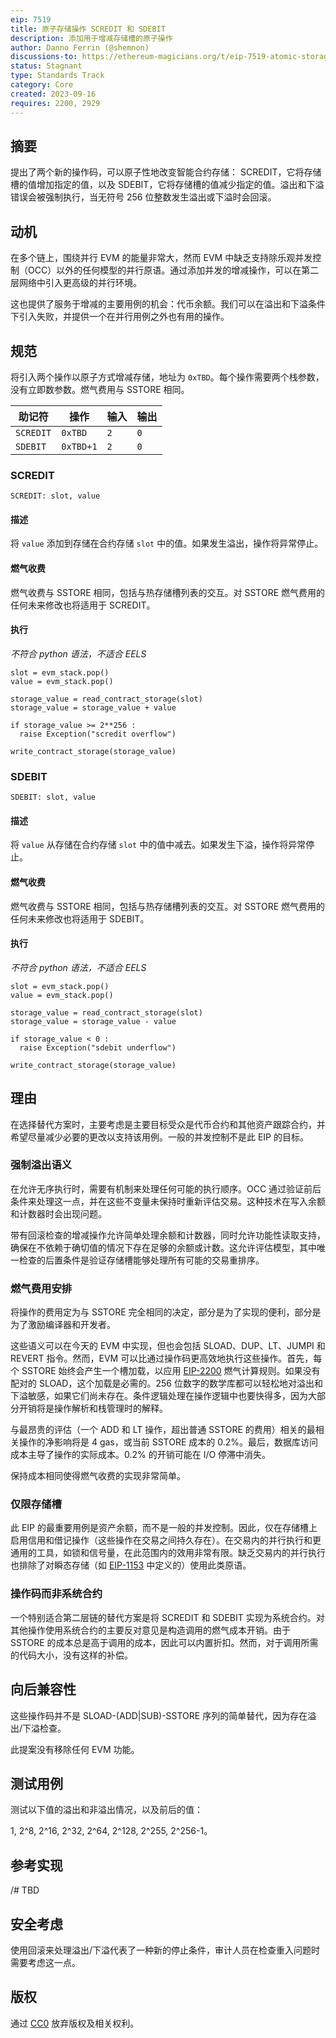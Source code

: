 ```yaml
---
eip: 7519
title: 原子存储操作 SCREDIT 和 SDEBIT
description: 添加用于增减存储槽的原子操作
author: Danno Ferrin (@shemnon)
discussions-to: https://ethereum-magicians.org/t/eip-7519-atomic-storage-operations-scredit-and-sdebit/15818
status: Stagnant
type: Standards Track
category: Core
created: 2023-09-16
requires: 2200, 2929
---
```


## 摘要

提出了两个新的操作码，可以原子性地改变智能合约存储：
SCREDIT，它将存储槽的值增加指定的值，以及 SDEBIT，它将存储槽的值减少指定的值。溢出和下溢错误会被强制执行，当无符号 256 位整数发生溢出或下溢时会回滚。

## 动机

在多个链上，围绕并行 EVM 的能量非常大，然而 EVM 中缺乏支持除乐观并发控制（OCC）以外的任何模型的并行原语。通过添加并发的增减操作，可以在第二层网络中引入更高级的并行环境。

这也提供了服务于增减的主要用例的机会：代币余额。我们可以在溢出和下溢条件下引入失败，并提供一个在并行用例之外也有用的操作。

## 规范

将引入两个操作以原子方式增减存储，地址为 `0xTBD`。每个操作需要两个栈参数，没有立即数参数。燃气费用与 SSTORE 相同。

| 助记符  | 操作      | 输入 | 输出 |
|-----------|-----------|-------|--------|
| `SCREDIT` | `0xTBD`   | `2`   | `0`    |
| `SDEBIT`  | `0xTBD+1` | `2`   | `0`    |

### SCREDIT

`SCREDIT: slot, value`

#### 描述

将 `value` 添加到存储在合约存储 `slot` 中的值。如果发生溢出，操作将异常停止。

#### 燃气收费

燃气收费与 SSTORE 相同，包括与热存储槽列表的交互。对 SSTORE 燃气费用的任何未来修改也将适用于 SCREDIT。

#### 执行

*不符合 python 语法，不适合 EELS*

```
slot = evm_stack.pop()
value = evm_stack.pop()

storage_value = read_contract_storage(slot)
storage_value = storage_value + value

if storage_value >= 2**256 :
  raise Exception("scredit overflow")
 
write_contract_storage(storage_value)
```

### SDEBIT

`SDEBIT: slot, value`

#### 描述

将 `value` 从存储在合约存储 `slot` 中的值中减去。如果发生下溢，操作将异常停止。

#### 燃气收费

燃气收费与 SSTORE 相同，包括与热存储槽列表的交互。对 SSTORE 燃气费用的任何未来修改也将适用于 SDEBIT。

#### 执行

*不符合 python 语法，不适合 EELS*

```
slot = evm_stack.pop()
value = evm_stack.pop()

storage_value = read_contract_storage(slot)
storage_value = storage_value - value

if storage_value < 0 :
  raise Exception("sdebit underflow")
 
write_contract_storage(storage_value)
```

## 理由

在选择替代方案时，主要考虑是主要目标受众是代币合约和其他资产跟踪合约，并希望尽量减少必要的更改以支持该用例。一般的并发控制不是此 EIP 的目标。

### 强制溢出语义

在允许无序执行时，需要有机制来处理任何可能的执行顺序。OCC 通过验证前后条件来处理这一点，并在这些不变量未保持时重新评估交易。这种技术在写入余额和计数器时会出现问题。

带有回滚检查的增减操作允许简单处理余额和计数器，同时允许功能性读取支持，确保在不依赖于确切值的情况下存在足够的余额或计数。这允许评估模型，其中唯一检查的后置条件是验证存储槽能够处理所有可能的交易重排序。

### 燃气费用安排

将操作的费用定为与 SSTORE 完全相同的决定，部分是为了实现的便利，部分是为了激励编译器和开发者。

这些语义可以在今天的 EVM 中实现，但也会包括 SLOAD、DUP、LT、JUMPI 和 REVERT 指令。然而，EVM 可以比通过操作码更高效地执行这些操作。首先，每个 SSTORE 始终会产生一个槽加载，以应用 [EIP-2200](./eip-2200.md) 燃气计算规则。如果没有配对的 SLOAD，这个加载是必需的。256 位数字的数学库都可以轻松地对溢出和下溢敏感，如果它们尚未存在。条件逻辑处理在操作逻辑中也要快得多，因为大部分开销将是操作解析和栈管理时的解释。

与最昂贵的评估（一个 ADD 和 LT 操作，超出普通 SSTORE 的费用）相关的最相关操作的净影响将是 4 gas，或当前 SSTORE 成本的 0.2%。最后，数据库访问成本主导了操作的实际成本。0.2% 的开销可能在 I/O 停滞中消失。

保持成本相同使得燃气收费的实现非常简单。

### 仅限存储槽

此 EIP 的最重要用例是资产余额，而不是一般的并发控制。因此，仅在存储槽上启用信用和借记操作（这些操作在交易之间持久存在）。在交易内的并行执行和更通用的工具，如锁和信号量，在此范围内的效用非常有限。缺乏交易内的并行执行也排除了对瞬态存储（如 [EIP-1153](./eip-1153.md) 中定义的）使用此类原语。

### 操作码而非系统合约

一个特别适合第二层链的替代方案是将 SCREDIT 和 SDEBIT 实现为系统合约。对其他操作使用系统合约的主要反对意见是构造调用的燃气成本开销。由于 SSTORE 的成本总是高于调用的成本，因此可以内置折扣。然而，对于调用所需的代码大小，没有这样的补偿。

## 向后兼容性

这些操作码并不是 SLOAD-(ADD|SUB)-SSTORE 序列的简单替代，因为存在溢出/下溢检查。

此提案没有移除任何 EVM 功能。

## 测试用例

测试以下值的溢出和非溢出情况，以及前后的值：

1, 2^8, 2^16, 2^32, 2^64, 2^128, 2^255, 2^256-1。

## 参考实现

/# TBD

## 安全考虑

使用回滚来处理溢出/下溢代表了一种新的停止条件，审计人员在检查重入问题时需要考虑这一点。

## 版权

通过 [CC0](../LICENSE.md) 放弃版权及相关权利。